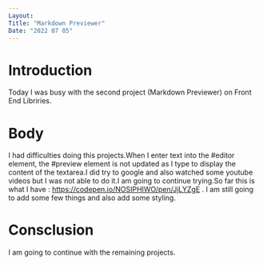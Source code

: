 ```yaml
---
Layout:
Title: "Markdown Previewer"
Date: "2022 07 05"
---
```


# Introduction
Today I was busy with the second project (Markdown Previewer) on Front End Libriries.

# Body
I had difficulties doing this projects.When I enter text into the #editor element, the #preview element is not updated as I type to display the content of the textarea.I did try to google and also watched some youtube videos but I was not able to do it.I am going to continue trying.So far this is what  I have : https://codepen.io/NOSIPHIWO/pen/JjLYZgE . I am still going to add some few things and also add some styling.

# Consclusion
I am going to continue with the remaining projects.